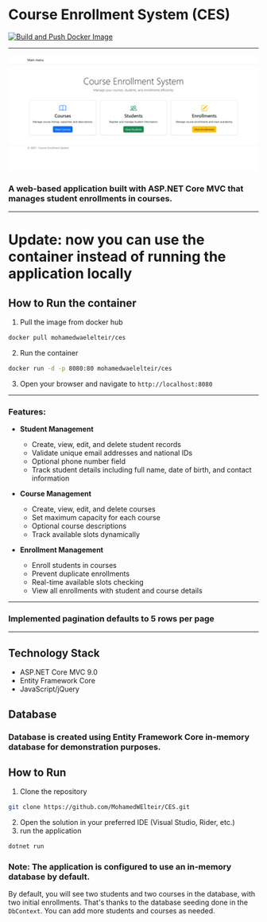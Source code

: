 # Course Enrollment System (CES)
[![Build and Push Docker Image](https://github.com/MohamedWElteir/CES/actions/workflows/docker-publish.yml/badge.svg)](https://github.com/MohamedWElteir/CES/actions/workflows/docker-publish.yml)
***
![Main menu screen](CES/Assets/main_menu.jpeg)
### A web-based application built with ASP.NET Core MVC that manages student enrollments in courses.
***
# Update: now you can use the container instead of running the application locally
## How to Run the container
1. Pull the image from docker hub
```bash
docker pull mohamedwaelelteir/ces
```
2. Run the container
```bash
docker run -d -p 8080:80 mohamedwaelelteir/ces
```
3. Open your browser and navigate to `http://localhost:8080`

***
### Features:
- **Student Management**
    - Create, view, edit, and delete student records
    - Validate unique email addresses and national IDs
    - Optional phone number field
    - Track student details including full name, date of birth, and contact information

- **Course Management**
    - Create, view, edit, and delete courses
    - Set maximum capacity for each course
    - Optional course descriptions
    - Track available slots dynamically
  

- **Enrollment Management**
    - Enroll students in courses
    - Prevent duplicate enrollments
    - Real-time available slots checking
    - View all enrollments with student and course details
  

***
### Implemented pagination defaults to 5 rows per page
***
## Technology Stack

- ASP.NET Core MVC 9.0
- Entity Framework Core
- JavaScript/jQuery

## Database
### Database is created using Entity Framework Core in-memory database for demonstration purposes.

## How to Run

1. Clone the repository
```bash
git clone https://github.com/MohamedWElteir/CES.git
```
2. Open the solution in your preferred IDE (Visual Studio, Rider, etc.)
3. run the application
```bash
dotnet run
```

### Note: The application is configured to use an in-memory database by default.

By default, you will see two students and two courses in the database, with two initial enrollments. That's thanks to the database seeding done in the `DbContext`. You can add more students and courses as needed.
